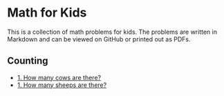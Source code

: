 # Math for Kids

This is a collection of math problems for kids. The problems are written in Markdown and can be viewed on GitHub or printed out as PDFs.

## Counting 

* [1. How many cows are there?](problems/1.%20counting-1/README.md)
* [1. How many sheeps are there?](problems/1.%20counting-2/README.md)